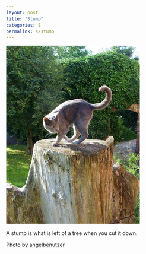 ```yaml
---
layout: post
title: "Stump"
categories: S
permalink: s/stump
---
```


<img src="/images/s/stump.jpg">

A stump is what is left of a tree when you cut it down.

Photo by <a href="http://www.flickr.com/photos/8552150@N07/3862471167/">angelbenutzer</a>